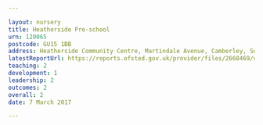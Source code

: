 ```yaml
---

layout: nursery
title: Heatherside Pre-school
urn: 120065
postcode: GU15 1BB
address: Heatherside Community Centre, Martindale Avenue, Camberley, Surrey, GU15 1BB
latestReportUrl: https://reports.ofsted.gov.uk/provider/files/2668469/urn/120065.pdf
teaching: 2
development: 1
leadership: 2
outcomes: 2
overall: 2
date: 7 March 2017

---
```

